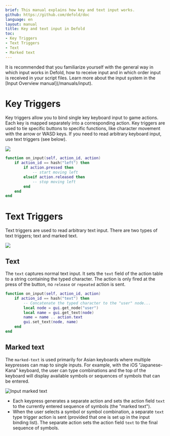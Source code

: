 ```yaml
---
brief: This manual explains how key and text input works.
github: https://github.com/defold/doc
language: en
layout: manual
title: Key and text input in Defold
toc:
- Key Triggers
- Text Triggers
- Text
- Marked text
---
```


<div class='sidenote' markdown='1'>
It is recommended that you familiarize yourself with the general way in which input works in Defold, how to receive input and in which order input is received in your script files. Learn more about the input system in the [Input Overview manual](/manuals/input).
</div>

# Key Triggers
Key triggers allow you to bind single key keyboard input to game actions. Each key is mapped separately into a corresponding action. Key triggers are used to tie specific buttons to specific functions, like character movement with the arrow or WASD keys. If you need to read arbitrary keyboard input, use text triggers (see below).

![](../images/input/key_bindings.png)

```lua
function on_input(self, action_id, action)
    if action_id == hash("left") then
        if action.pressed then
            -- start moving left
        elseif action.released then
            -- stop moving left
        end
    end
end
```

# Text Triggers
Text triggers are used to read arbitrary text input. There are two types of text triggers; text and marked text.

![](../images/input/text_bindings.png)

## Text
The `text` captures normal text input. It sets the `text` field of the action table to a string containing the typed character. The action is only fired at the press of the button, no `release` or `repeated` action is sent.

```lua
function on_input(self, action_id, action)
    if action_id == hash("text") then
        -- Concatenate the typed character to the "user" node...
        local node = gui.get_node("user")
        local name = gui.get_text(node)
        name = name .. action.text
        gui.set_text(node, name)
    end
end
```

## Marked text
The `marked-text` is used primarily for Asian keyboards where multiple keypresses can map to single inputs. For example, with the iOS "Japanese-Kana" keyboard, the user can type combinations and the top of the keyboard will display available symbols or sequences of symbols that can be entered.

![Input marked text](../images/input/marked_text.png)

- Each keypress generates a separate action and sets the action field `text` to the currently entered sequence of symbols (the "marked text").
- When the user selects a symbol or symbol combination, a separate `text` type trigger action is sent (provided that one is set up in the input binding list). The separate action sets the action field `text` to the final sequence of symbols.